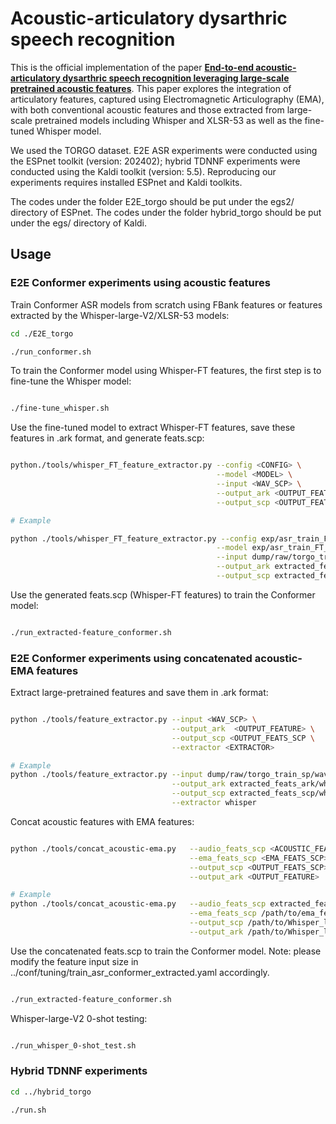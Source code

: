 # Acoustic-articulatory dysarthric speech recognition 

This is the official implementation of the paper [**End-to-end acoustic-articulatory dysarthric speech recognition leveraging large-scale pretrained acoustic features**](to-be-added).
This paper explores the integration of articulatory features, captured using Electromagnetic Articulography (EMA), with both conventional acoustic features and those extracted from large-scale pretrained models including Whisper
and XLSR-53 as well as the fine-tuned Whisper model. 

We used the TORGO dataset. E2E ASR experiments were conducted using the ESPnet toolkit (version: 202402); hybrid TDNNF experiments were conducted using the Kaldi toolkit (version: 5.5). Reproducing our experiments requires installed ESPnet and Kaldi toolkits.

The codes under the folder E2E_torgo should be put under the egs2/ directory of ESPnet. The codes under the folder hybrid_torgo should be put under the egs/ directory of Kaldi.

## Usage

### E2E Conformer experiments using acoustic features
Train Conformer ASR models from scratch using FBank features or features extracted by the Whisper-large-V2/XLSR-53 models:
```bash
cd ./E2E_torgo

./run_conformer.sh

```

To train the Conformer model using Whisper-FT features, the first step is to fine-tune the Whisper model:
```bash

./fine-tune_whisper.sh

```
Use the fine-tuned model to extract Whisper-FT features, save these features in .ark format, and generate feats.scp:

```bash

python./tools/whisper_FT_feature_extractor.py --config <CONFIG> \
                                              --model <MODEL> \
                                              --input <WAV_SCP> \
                                              --output_ark <OUTPUT_FEATURE> \
                                              --output_scp <OUTPUT_FEATS_SCP>

# Example

python ./tools/whisper_FT_feature_extractor.py --config exp/asr_train_FT_whisper/config.yaml \
                                              --model exp/asr_train_FT_whisper/model.pth \
                                              --input dump/raw/torgo_train_sp/wav.scp \
                                              --output_ark extracted_feats_ark/whisper_FT_feature_test.ark \
                                              --output_scp extracted_feats_scp/whisper_FT_feats_test.scp

```

Use the generated feats.scp (Whisper-FT features) to train the Conformer model:

```bash

./run_extracted-feature_conformer.sh

```
### E2E Conformer experiments using concatenated acoustic-EMA features

Extract large-pretrained features and save them in .ark format:
```bash

python ./tools/feature_extractor.py --input <WAV_SCP> \
                                    --output_ark  <OUTPUT_FEATURE> \
                                    --output_scp <OUTPUT_FEATS_SCP \
                                    --extractor <EXTRACTOR>

# Example
python ./tools/feature_extractor.py --input dump/raw/torgo_train_sp/wav.scp \
                                    --output_ark extracted_feats_ark/whisper_large_feature_torgo_train_sp.ark \
                                    --output_scp extracted_feats_scp/whisper_large_feats_torgo_train_sp.scp \
                                    --extractor whisper         

```
Concat acoustic features with EMA features:
```bash

python ./tools/concat_acoustic-ema.py   --audio_feats_scp <ACOUSTIC_FEATS_SCP> \
                                        --ema_feats_scp <EMA_FEATS_SCP> \
                                        --output_scp <OUTPUT_FEATS_SCP> \
                                        --output_ark <OUTPUT_FEATURE>

# Example
python ./tools/concat_acoustic-ema.py   --audio_feats_scp extracted_feats_scp/whisper_large_feats_torgo_train_sp.scp \
                                        --ema_feats_scp /path/to/ema_feats.scp \
                                        --output_scp /path/to/Whisper_large_ema_feats.scp \
                                        --output_ark /path/to/Whisper_large_ema_feats.ark
```

Use the concatenated feats.scp to train the Conformer model. Note: please modify the feature input size in ../conf/tuning/train_asr_conformer_extracted.yaml accordingly.

```bash

./run_extracted-feature_conformer.sh

```
Whisper-large-V2 0-shot testing:

```bash

./run_whisper_0-shot_test.sh

```

### Hybrid TDNNF experiments
```bash
cd ../hybrid_torgo

./run.sh

```

